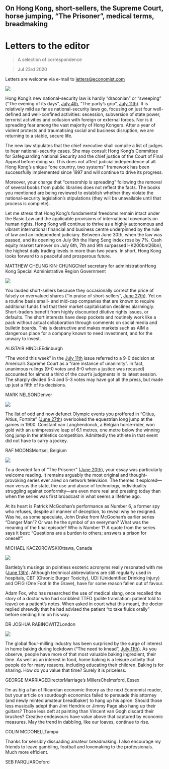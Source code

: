 ## On Hong Kong, short-sellers, the Supreme Court, horse jumping, “The Prisoner”, medical terms, breadmaking

# Letters to the editor

> A selection of correspondence

> Jul 23rd 2020

Letters are welcome via e-mail to [letters@economist.com](https://www.economist.com/mailto:letters@economist.com%20)

![](./images/20200704_CNP002.jpg)

Hong Kong’s new national-security law is hardly “draconian” or “sweeping” (“The evening of its days”, [July 4th](https://www.economist.com//china/2020/07/02/a-new-national-security-bill-to-intimidate-hong-kong), “The party’s grip”, [July 11th](https://www.economist.com//china/2020/07/11/under-a-new-national-security-law-hong-kong-is-already-a-changed-city)). It is relatively mild as far as national-security laws go, focusing on just four well-defined and well-confined activities: secession, subversion of state power, terrorist activities and collusion with foreign or external forces. Nor is it spreading fear among the vast majority of Hong Kongers. After a year of violent protests and traumatising social and business disruption, we are returning to a stable, secure life.

The new law stipulates that the chief executive shall compile a list of judges to hear national-security cases. She may consult Hong Kong’s Committee for Safeguarding National Security and the chief justice of the Court of Final Appeal before doing so. This does not affect judicial independence at all. Hong Kong’s unique “one country, two systems” framework has been successfully implemented since 1997 and will continue to drive its progress.

Moreover, your charge that “censorship is spreading” following the removal of several books from public libraries does not reflect the facts. The books you mentioned are being reviewed to establish whether they violate the national-security legislation’s stipulations (they will be unavailable until that process is complete).

Let me stress that Hong Kong’s fundamental freedoms remain intact under the Basic Law and the applicable provisions of international covenants on human rights. Hong Kong will continue to thrive as a highly autonomous and vibrant international financial and business centre underpinned by the rule of law and an independent judiciary. Between June 30th, when the law was passed, and its opening on July 9th the Hang Seng index rose by 7%. Cash equity market turnover on July 6th, 7th and 9th surpassed HK$200bn ($26bn), the highest daily trading levels in more than two years. In short, Hong Kong looks forward to a peaceful and prosperous future.

MATTHEW CHEUNG KIN-CHUNGChief secretary for administrationHong Kong Special Administrative Region Government

![](./images/20200627_LDD003_0.jpg)

You lauded short-sellers because they occasionally correct the price of falsely or overvalued shares (“In praise of short-sellers”, [June 27th](https://www.economist.com//leaders/2020/06/24/wirecards-scandal-shows-the-benefits-of-short-sellers)). Yet on a routine basis small- and mid-cap companies that are known to require additional funds find that their market capitalisation declines alarmingly. Short-traders benefit from highly discounted dilutive rights issues, or defaults. The short interests have deep pockets and routinely work like a pack without actual collaboration through comments on social media and bulletin boards. This is destructive and makes markets such as AIM a dangerous place for a company known to need investment, and for the unwary to invest.

ALISTAIR HINDLEEdinburgh

“The world this week” in the [July 11th](https://www.economist.com//the-world-this-week/2020/07/11/politics-this-week) issue referred to a 9-0 decision at America’s Supreme Court as a “rare instance of unanimity”. In fact, unanimous rulings (9-0 votes and 8-0 when a justice was recused) accounted for almost a third of the court’s judgments in its latest session. The sharply divided 5-4 and 5-3 votes may have got all the press, but made up just a fifth of its decisions.

MARK NELSONDenver

![](./images/20200627_LDD002.jpg)

The list of odd and now defunct Olympic events you proffered in “Citius, Altius, Fortnite” ([June 27th](https://www.economist.com//leaders/2020/06/27/why-the-next-olympics-should-include-fortnite)) overlooked the equestrian long jump at the games in 1900. Constant van Langhendonck, a Belgian horse-rider, won gold with an unimpressive leap of 6.1 metres, one metre below the winning long jump in the athletics competition. Admittedly the athlete in that event did not have to carry a jockey.

RAF MOONSMortsel, Belgium

![](./images/20200620_BKP015.jpg)

To a devoted fan of “The Prisoner” ([June 20th](https://www.economist.com//books-and-arts/2020/06/20/the-prisoner-a-classic-tv-series-is-apt-lockdown-viewing)), your essay was particularly welcome reading. It remains arguably the most original and thought-provoking series ever aired on network television. The themes it explored—man versus the state, the use and abuse of technology, individuality struggling against conformity—are even more real and pressing today than when the series was first broadcast in what seems a lifetime ago.

At its heart is Patrick McGoohan’s performance as Number 6, a former spy who refuses, despite all manner of deception, to reveal why he resigned. Was he, as some speculate, John Drake from McGoohan’s earlier series “Danger Man”? Or was he the symbol of an everyman? What was the meaning of the final episode? Who is Number 1? A quote from the series says it best: “Questions are a burden to others; answers a prison for oneself”.

MICHAEL KACZOROWSKIOttawa, Canada

![](./images/20200613_WBD001.jpg)

Bartleby’s musings on pointless esoteric acronyms really resonated with me ([June 13th](https://www.economist.com//business/2020/06/11/lessons-from-100-columns)). Although technical abbreviations are still regularly used in hospitals, CBT (Chronic Burger Toxicity), UDI (Unidentified Drinking Injury) and OFIG (One Foot In the Grave), have for some reason fallen out of favour.

Adam Fox, who has researched the use of medical slang, once recalled the story of a doctor who had scribbled TTFO (polite translation: patient told to leave) on a patient’s notes. When asked in court what this meant, the doctor replied shrewdly that he had advised the patient “to take fluids orally” before sending him on his way.

DR JOSHUA RABINOWITZLondon

![](./images/20200711_LDD002.jpg)

The global flour-milling industry has been surprised by the surge of interest in home baking during lockdown (“The need to knead”, [July 11th](https://www.economist.com//leaders/2020/07/11/sourdough-economics-no-need-to-knead)). As you observe, people have more of that most valuable baking ingredient, their time. As well as an interest in food, home baking is a leisure activity that people do for many reasons, including educating their children. Baking is for sharing. How do you value that time? Surely it is priceless.

GEORGE MARRIAGEDirectorMarriage’s MillersChelmsford, Essex

I’m as big a fan of Ricardian economic theory as the next Economist reader, but your article on sourdough economics failed to persuade this attorney (and newly minted amateur breadbaker) to hang up his apron. Should those less musically adept than Jimi Hendrix or Jimmy Page also hang up their guitars? Those less deft at painting than Vincent van Gogh discard their brushes? Creative endeavours have value above that captured by economic measures. May the trend in dabbling, like our loaves, continue to rise.

COLIN MCDONELLTampa

Thanks for sensibly dissuading amateur breadmaking. I also encourage my friends to leave gambling, football and lovemaking to the professionals. Much more efficient.

SEB FARQUAROxford